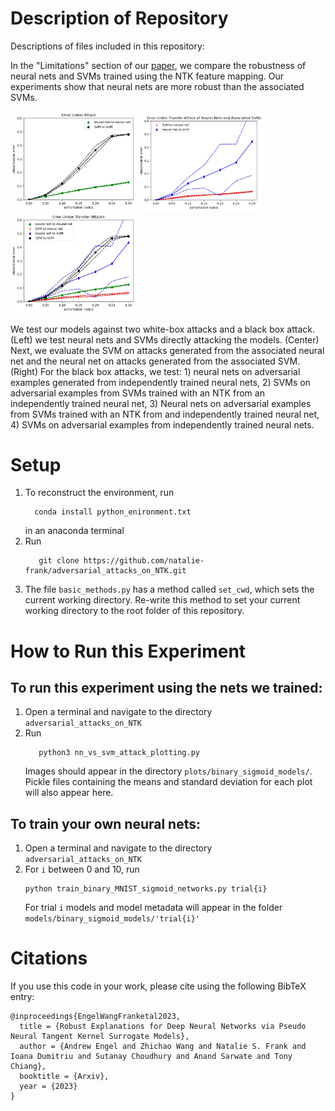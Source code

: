 # Description of Repository



Descriptions of files included in this repository:

In the "Limitations" section of our [paper](http://export.arxiv.org/abs/2305.14585), we compare the robustness of neural nets and SVMs trained using the NTK feature mapping. Our experiments show that neural nets are more robust than the associated SVMs. 



<p float="left">
  <img src="pNTK_paper_plots/white_box.png" width="200" />
  <img src="pNTK_paper_plots\grey_box.png" width="200" /> 
  <img src="pNTK_paper_plots\black_box.png" width="200" />
</p>




We test our models against two white-box attacks and a black box attack. (Left) we test neural nets and SVMs directly attacking the models. (Center) Next, we evaluate the SVM on attacks generated from the associated neural net and the neural net on attacks generated from the associated SVM. (Right) For the black box attacks, we test: 1) neural nets on adversarial examples generated from independently trained neural nets, 2) SVMs on adversarial examples from SVMs trained with an NTK from an independently trained neural net, 3) Neural nets on adversarial examples from SVMs trained with an NTK from and independently trained neural net, 4) SVMs on adversarial examples from independently trained neural nets.  




# Setup



1. To reconstruct the environment, run
    ```
      conda install python_enironment.txt 
    ```
   in an anaconda terminal
2. Run
   ```
      git clone https://github.com/natalie-frank/adversarial_attacks_on_NTK.git
    ```
3. The file ``basic_methods.py`` has a method called  ``set_cwd``, which sets the current working directory. Re-write this method to set your current working directory to the root folder of this repository.

# How to Run this Experiment
## To run this experiment using the nets we trained:
1. Open a terminal and navigate to the directory ``adversarial_attacks_on_NTK``
2. Run 
   ```
      python3 nn_vs_svm_attack_plotting.py
   ```
   Images should appear in the directory ``plots/binary_sigmoid_models/``. Pickle files containing the means and standard deviation for each plot will also appear here.

## To train your own neural nets:
1. Open a terminal and navigate to the directory ``adversarial_attacks_on_NTK``
2. For ``i`` between 0 and 10, run
   ```
   python train_binary_MNIST_sigmoid_networks.py trial{i}
   ```
   For trial ``i`` models and model metadata will appear in the folder ``models/binary_sigmoid_models/'trial{i}'``


# Citations
If you use this code in your work, please cite using the following BibTeX entry:

```
@inproceedings{EngelWangFranketal2023,
  title = {Robust Explanations for Deep Neural Networks via Pseudo Neural Tangent Kernel Surrogate Models},
  author = {Andrew Engel and Zhichao Wang and Natalie S. Frank and Ioana Dumitriu and Sutanay Choudhury and Anand Sarwate and Tony Chiang},
  booktitle = {Arxiv},
  year = {2023}
}
```
